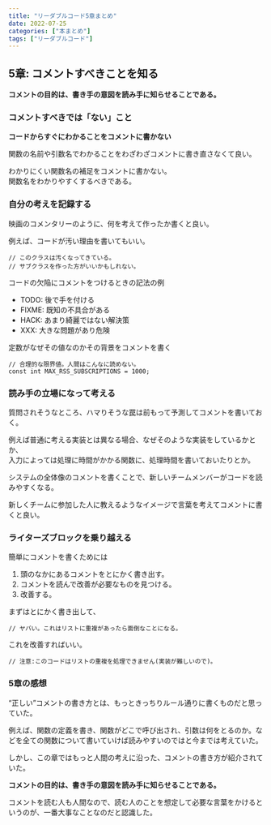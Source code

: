 ```yaml
---
title: "リーダブルコード5章まとめ"
date: 2022-07-25
categories: ["本まとめ"]
tags: ["リーダブルコード"]
---
```


## 5章: コメントすべきことを知る

**コメントの目的は、書き手の意図を読み手に知らせることである。**

### コメントすべきでは「ない」こと

**コードからすぐにわかることをコメントに書かない**

関数の名前や引数名でわかることをわざわざコメントに書き直さなくて良い。

わかりにくい関数名の補足をコメントに書かない。  
関数名をわかりやすくするべきである。

### 自分の考えを記録する

映画のコメンタリーのように、何を考えて作ったか書くと良い。

例えば、コードが汚い理由を書いてもいい。  
```
// このクラスは汚くなってきている。  
// サブクラスを作った方がいいかもしれない。  
```

コードの欠陥にコメントをつけるときの記法の例
* TODO: 後で手を付ける
* FIXME: 既知の不具合がある
* HACK: あまり綺麗ではない解決策
* XXX: 大きな問題があり危険

定数がなぜその値なのかその背景をコメントを書く
```
// 合理的な限界値。人間はこんなに読めない。   
const int MAX_RSS_SUBSCRIPTIONS = 1000;
```

### 読み手の立場になって考える

質問されそうなところ、ハマりそうな罠は前もって予測してコメントを書いておく。

例えば普通に考える実装とは異なる場合、なぜそのような実装をしているかとか、  
入力によっては処理に時間がかかる関数に、処理時間を書いておいたりとか。

システムの全体像のコメントを書くことで、新しいチームメンバーがコードを読みやすくなる。

新しくチームに参加した人に教えるようなイメージで言葉を考えてコメントに書くと良い。

### ライターズブロックを乗り越える

簡単にコメントを書くためには
1. 頭のなかにあるコメントをとにかく書き出す。 
2. コメントを読んで改善が必要なものを見つける。 
3. 改善する。 

まずはとにかく書き出して、

`// ヤバい。これはリストに重複があったら面倒なことになる。 `

これを改善すればいい。

`// 注意:このコードはリストの重複を処理できません(実装が難しいので)。 `



### 5章の感想
“正しい”コメントの書き方とは、もっときっちりルール通りに書くものだと思っていた。

例えば、関数の定義を書き、関数がどこで呼び出され、引数は何をとるのか。などを全ての関数について書いていけば読みやすいのではと今までは考えていた。

しかし、この章ではもっと人間の考えに沿った、コメントの書き方が紹介されていた。

**コメントの目的は、書き手の意図を読み手に知らせることである。**

コメントを読む人も人間なので、読む人のことを想定して必要な言葉をかけるというのが、一番大事なことなのだと認識した。